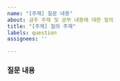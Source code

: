 ```yaml
---
name: "[주제] 질문 내용"
about: 금주 주제 및 공부 내용에 대한 질의
title: "[주제] 질의 주제"
labels: question
assignees: ''

---
```


### 질문 내용
